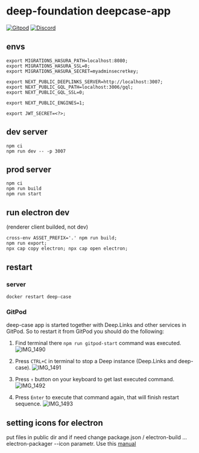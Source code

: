 # deep-foundation deepcase-app

[![Gitpod](https://img.shields.io/badge/Gitpod-ready--to--code-blue?logo=gitpod)](https://gitpod.io/#https://github.com/deep-foundation/deepcase-app) 
[![Discord](https://badgen.net/badge/icon/discord?icon=discord&label&color=purple)](https://discord.gg/deep-foundation)

## envs

```
export MIGRATIONS_HASURA_PATH=localhost:8080;
export MIGRATIONS_HASURA_SSL=0;
export MIGRATIONS_HASURA_SECRET=myadminsecretkey;

export NEXT_PUBLIC_DEEPLINKS_SERVER=http://localhost:3007;
export NEXT_PUBLIC_GQL_PATH=localhost:3006/gql;
export NEXT_PUBLIC_GQL_SSL=0;

export NEXT_PUBLIC_ENGINES=1;

export JWT_SECRET=<?>;
```

## dev server

```
npm ci
npm run dev -- -p 3007
```

## prod server

```
npm ci
npm run build
npm run start
```

## run electron dev
(renderer client builded, not dev)

```
cross-env ASSET_PREFIX='.' npm run build;
npm run export;
npx cap copy electron; npx cap open electron;
```

## restart

### server

```
docker restart deep-case
```

### GitPod

deep-case app is started together with Deep.Links and other services in GitPod. So to restart it from GitPod you should do the following:

1. Find terminal there `npm run gitpod-start` command was executed.
![IMG_1490](https://github.com/deep-foundation/deepcase-app/assets/1431904/81ecd4d4-f4d2-4812-8948-0a155347218d)

2. Press `CTRL+C` in terminal to stop a Deep instance (Deep.Links and deep-case).
![IMG_1491](https://github.com/deep-foundation/deepcase-app/assets/1431904/39966c49-b8fd-4030-bcac-d8a0e4ff4e17)

3. Press `↑` button on your keyboard to get last executed command.
![IMG_1492](https://github.com/deep-foundation/deepcase-app/assets/1431904/9ef60c58-ca70-43f3-be91-91966d85dddc)

4. Press `Enter` to execute that command again, that will finish restart sequence.
![IMG_1493](https://github.com/deep-foundation/deepcase-app/assets/1431904/56f48dad-d751-44c7-8871-164f824f122b)

## setting icons for electron

put files in public dir and if need change package.json / electron-build ... electron-packager --icon parametr. Use this [manual](https://electron.github.io/electron-packager/main/interfaces/electronpackager.options.html#icon)
